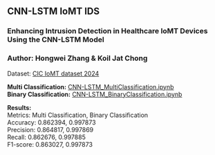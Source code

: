 ## CNN-LSTM IoMT IDS
### Enhancing Intrusion Detection in Healthcare IoMT Devices Using the CNN-LSTM Model
### Author: Hongwei Zhang & Koil Jat Chong

Dataset: [CIC IoMT dataset 2024](https://www.unb.ca/cic/datasets/iomt-dataset-2024.html)

**Multi Classification:** [CNN-LSTM_MultiClassification.ipynb](CNN-LSTM_MultiClassification.ipynb)  
**Binary Classification:** [CNN-LSTM_BinaryClassification.ipynb](CNN-LSTM_BinaryClassification.ipynb)


**Results:**   
Metrics: Multi Classification, Binary Classification   
Accuracy:	0.862394,	0.997873   
Precision:	0.864817,	0.997869   
Recall:	0.862676,	0.997885   
F1-score:	0.863027,	0.997873